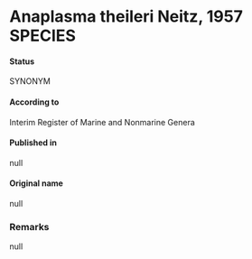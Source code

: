 # Anaplasma theileri Neitz, 1957 SPECIES

#### Status
SYNONYM

#### According to
Interim Register of Marine and Nonmarine Genera

#### Published in
null

#### Original name
null

### Remarks
null